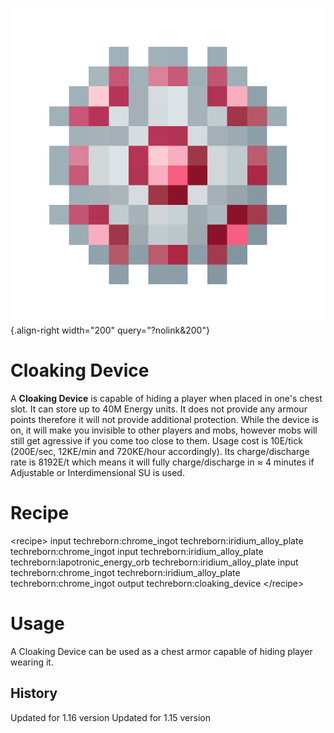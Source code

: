 ![Cloaking Device](/media/mods/techreborn/cloaking_device.png){.align-right width="200" query="?nolink&200"}

# Cloaking Device

A **Cloaking Device** is capable of hiding a player when placed in one's chest slot. It can store up to 40M Energy units. It does not provide any armour points therefore it will not provide additional protection. While the device is on, it will make you invisible to other players and mobs, however mobs will still get agressive if you come too close to them. Usage cost is 10E/tick (200E/sec, 12KE/min and 720KE/hour accordingly). Its charge/discharge rate is 8192E/t which means it will fully charge/discharge in ≈ 4 minutes if Adjustable or Interdimensional SU is used.

# Recipe

\<recipe\> input techreborn:chrome_ingot techreborn:iridium_alloy_plate techreborn:chrome_ingot input techreborn:iridium_alloy_plate techreborn:lapotronic_energy_orb techreborn:iridium_alloy_plate input techreborn:chrome_ingot techreborn:iridium_alloy_plate techreborn:chrome_ingot output techreborn:cloaking_device \</recipe\>

# Usage

A Cloaking Device can be used as a chest armor capable of hiding player wearing it.

## History

Updated for 1.16 version Updated for 1.15 version
